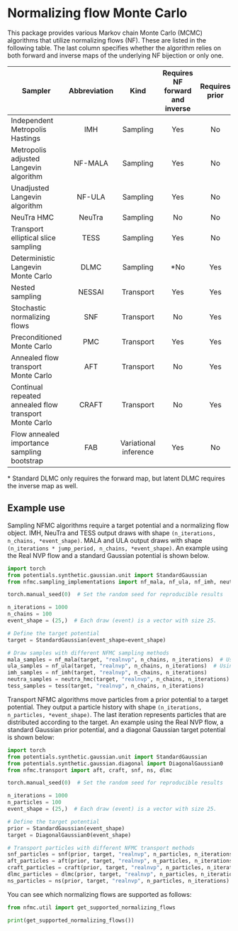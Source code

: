 # Normalizing flow Monte Carlo

This package provides various Markov chain Monte Carlo (MCMC) algorithms that utilize normalizing flows (NF).
These are listed in the following table.
The last column specifies whether the algorithm relies on both forward and inverse maps of the underlying NF bijection
or only one.

| Sampler                                                | Abbreviation |         Kind          | Requires NF forward and inverse | Requires prior | 
|--------------------------------------------------------|:------------:|:---------------------:|:-------------------------------:|:--------------:|
| Independent Metropolis Hastings                        |     IMH      |       Sampling        |               Yes               |       No       |
| Metropolis adjusted Langevin algorithm                 |   NF-MALA    |       Sampling        |               Yes               |       No       |
| Unadjusted Langevin algorithm                          |    NF-ULA    |       Sampling        |               Yes               |       No       |
| NeuTra HMC                                             |    NeuTra    |       Sampling        |               No                |       No       |
| Transport elliptical slice sampling                    |     TESS     |       Sampling        |               Yes               |       No       |
| Deterministic Langevin Monte Carlo                     |     DLMC     |       Sampling        |               *No               |      Yes       |
| Nested sampling                                        |    NESSAI    |       Transport       |               Yes               |      Yes       |
| Stochastic normalizing flows                           |     SNF      |       Transport       |               No                |      Yes       |
| Preconditioned Monte Carlo                             |     PMC      |       Transport       |               Yes               |      Yes       |
| Annealed flow transport Monte Carlo                    |     AFT      |       Transport       |               No                |      Yes       |
| Continual repeated annealed flow transport Monte Carlo |    CRAFT     |       Transport       |               No                |      Yes       |
| Flow annealed importance sampling bootstrap            |     FAB      | Variational inference |               Yes               |       No       |

&ast; Standard DLMC only requires the forward map, but latent DLMC requires the inverse map as well. 



## Example use

Sampling NFMC algorithms require a target potential and a normalizing flow object.
IMH, NeuTra and TESS output draws with shape `(n_iterations, n_chains, *event_shape)`.
MALA and ULA output draws with shape `(n_iterations * jump_period, n_chains, *event_shape)`.
An example using the Real NVP flow and a standard Gaussian potential is shown below.

```python
import torch
from potentials.synthetic.gaussian.unit import StandardGaussian
from nfmc.sampling_implementations import nf_mala, nf_ula, nf_imh, neutra_hmc, tess

torch.manual_seed(0)  # Set the random seed for reproducible results

n_iterations = 1000
n_chains = 100
event_shape = (25,)  # Each draw (event) is a vector with size 25.

# Define the target potential
target = StandardGaussian(event_shape=event_shape)

# Draw samples with different NFMC sampling methods
mala_samples = nf_mala(target, "realnvp", n_chains, n_iterations)  # Using default jump period
ula_samples = nf_ula(target, "realnvp", n_chains, n_iterations)  # Using default jump period
imh_samples = nf_imh(target, "realnvp", n_chains, n_iterations)
neutra_samples = neutra_hmc(target, "realnvp", n_chains, n_iterations)
tess_samples = tess(target, "realnvp", n_chains, n_iterations)
```

Transport NFMC algorithms move particles from a prior potential to a target potential.
They output a particle history with shape `(n_iterations, n_particles, *event_shape)`.
The last iteration represents particles that are distributed according to the target.
An example using the Real NVP flow, a standard Gaussian prior potential, and a diagonal Gaussian target potential is shown below:
```python
import torch
from potentials.synthetic.gaussian.unit import StandardGaussian
from potentials.synthetic.gaussian.diagonal import DiagonalGaussian0
from nfmc.transport import aft, craft, snf, ns, dlmc

torch.manual_seed(0)  # Set the random seed for reproducible results

n_iterations = 1000
n_particles = 100
event_shape = (25,)  # Each draw (event) is a vector with size 25.

# Define the target potential
prior = StandardGaussian(event_shape)
target = DiagonalGaussian0(event_shape)

# Transport particles with different NFMC transport methods
snf_particles = snf(prior, target, "realnvp", n_particles, n_iterations)
aft_particles = aft(prior, target, "realnvp", n_particles, n_iterations)
craft_particles = craft(prior, target, "realnvp", n_particles, n_iterations)
dlmc_particles = dlmc(prior, target, "realnvp", n_particles, n_iterations)
ns_particles = ns(prior, target, "realnvp", n_particles, n_iterations)
```

You can see which normalizing flows are supported as follows:
```python
from nfmc.util import get_supported_normalizing_flows

print(get_supported_normalizing_flows())
```